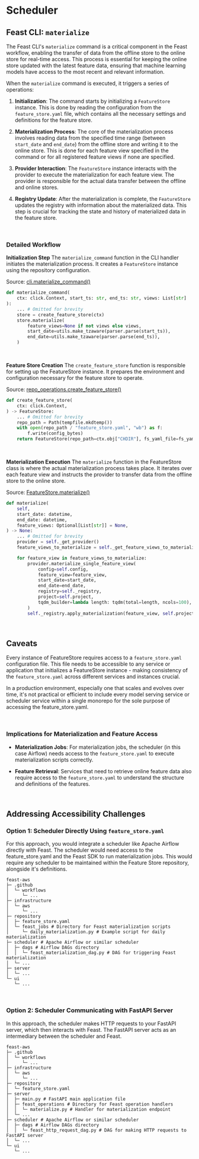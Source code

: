 # Scheduler

## Feast CLI: `materialize`

The Feast CLI's `materialize` command is a critical component in the Feast workflow, enabling the transfer of data from the offline store to the online store for real-time access. This process is essential for keeping the online store updated with the latest feature data, ensuring that machine learning models have access to the most recent and relevant information.

When the `materialize` command is executed, it triggers a series of operations:

1. **Initialization**: The command starts by initializing a `FeatureStore` instance. This is done by reading the configuration from the `feature_store.yaml` file, which contains all the necessary settings and definitions for the feature store.

2. **Materialization Process**: The core of the materialization process involves reading data from the specified time range (between `start_date` and `end_date`) from the offline store and writing it to the online store. This is done for each feature view specified in the command or for all registered feature views if none are specified.

3. **Provider Interaction**: The `FeatureStore` instance interacts with the provider to execute the materialization for each feature view. The provider is responsible for the actual data transfer between the offline and online stores.

4. **Registry Update**: After the materialization is complete, the `FeatureStore` updates the registry with information about the materialized data. This step is crucial for tracking the state and history of materialized data in the feature store.

<br>

### Detailed Workflow

**Initialization Step**
The `materialize_command` function in the CLI handler initiates the materialization process. It creates a `FeatureStore` instance using the repository configuration.

Source: [cli.materialize_command()](https://github.com/feast-dev/feast/blob/052182bcca046e35456674fc7d524825882f4b35/sdk/python/feast/cli.py#L531)
```py
def materialize_command(
    ctx: click.Context, start_ts: str, end_ts: str, views: List[str]
):
    ... # Omitted for brevity
    store = create_feature_store(ctx)
    store.materialize(
        feature_views=None if not views else views,
        start_date=utils.make_tzaware(parser.parse(start_ts)),
        end_date=utils.make_tzaware(parser.parse(end_ts)),
    )
```

<br>

**Feature Store Creation**
The `create_feature_store` function is responsible for setting up the FeatureStore instance. It prepares the environment and configuration necessary for the feature store to operate.

Source: [repo_operations.create_feature_store()](https://github.com/feast-dev/feast/blob/052182bcca046e35456674fc7d524825882f4b35/sdk/python/feast/repo_operations.py#L334)
```py
def create_feature_store(
    ctx: click.Context,
) -> FeatureStore:
    ... # Omitted for brevity
    repo_path = Path(tempfile.mkdtemp())
    with open(repo_path / "feature_store.yaml", "wb") as f:
        f.write(config_bytes)
    return FeatureStore(repo_path=ctx.obj["CHDIR"], fs_yaml_file=fs_yaml_file)
```

<br>

**Materialization Execution**
The `materialize` function in the FeatureStore class is where the actual materialization process takes place. It iterates over each feature view and instructs the provider to transfer data from the offline store to the online store.

Source: [FeatureStore.materialize()](https://github.com/feast-dev/feast/blob/052182bcca046e35456674fc7d524825882f4b35/sdk/python/feast/feature_store.py#L1342C9-L1342C20)
```py
def materialize(
    self,
    start_date: datetime,
    end_date: datetime,
    feature_views: Optional[List[str]] = None,
) -> None:
    ... # Omitted for brevity
    provider = self._get_provider()
    feature_views_to_materialize = self._get_feature_views_to_materialize(feature_views)

    for feature_view in feature_views_to_materialize:
        provider.materialize_single_feature_view(
            config=self.config,
            feature_view=feature_view,
            start_date=start_date,
            end_date=end_date,
            registry=self._registry,
            project=self.project,
            tqdm_builder=lambda length: tqdm(total=length, ncols=100),
        )
        self._registry.apply_materialization(feature_view, self.project, start_date, end_date)
```

<br>

## Caveats

Every instance of FeatureStore requires access to a `feature_store.yaml` configuration file. This file needs to be accessible to any service or application that initializes a FeatureStore instance - making consistency of the `feature_store.yaml` across different services and instances crucial. 

In a production environment, especially one that scales and evolves over time, it's not practical or efficient to include every model serving service or scheduler service within a single monorepo for the sole purpose of accessing the feature_store.yaml. 

<br>

### Implications for Materialization and Feature Access

- **Materialization Jobs**: For materialization jobs, the scheduler (in this case Airflow) needs access to the `feature_store.yaml` to execute materialization scripts correctly.

- **Feature Retrieval**: Services that need to retrieve online feature data also require access to the `feature_store.yaml` to understand the structure and definitions of the features.

<br>

## Addressing Accessibility Challenges

### Option 1: Scheduler Directly Using `feature_store.yaml`
For this approach, you would integrate a scheduler like Apache Airflow directly with Feast. The scheduler would need access to the feature_store.yaml and the Feast SDK to run materialization jobs.  This would require any scheduler to be maintained within the Feature Store repository, alongside it's definitions. 

```
feast-aws
├─ .github
│  └─ workflows
│     └─ ...
├─ infrastructure
│  └─ aws
│     └─ ...
├─ repository
│  ├─ feature_store.yaml
│  └─ feast_jobs # Directory for Feast materialization scripts
│     └─ daily_materialization.py # Example script for daily materialization
├─ scheduler # Apache Airflow or similar scheduler
│  ├─ dags # Airflow DAGs directory
│  │  └─ feast_materialization_dag.py # DAG for triggering Feast materialization
│  └─ ...
├─ server
│  └─ ...
└─ ui
   └─ ...
```

<br>

### Option 2: Scheduler Communicating with FastAPI Server
In this approach, the scheduler makes HTTP requests to your FastAPI server, which then interacts with Feast. The FastAPI server acts as an intermediary between the scheduler and Feast. 

```
feast-aws
├─ .github
│  └─ workflows
│     └─ ...
├─ infrastructure
│  └─ aws
│     └─ ...
├─ repository
│  └─ feature_store.yaml
├─ server
│  ├─ main.py # FastAPI main application file
│  ├─ feast_operations # Directory for Feast operation handlers
│  │  └─ materialize.py # Handler for materialization endpoint
│  └─ ...
├─ scheduler # Apache Airflow or similar scheduler
│  ├─ dags # Airflow DAGs directory
│  │  └─ feast_http_request_dag.py # DAG for making HTTP requests to FastAPI server
│  └─ ...
└─ ui
   └─ ...
```